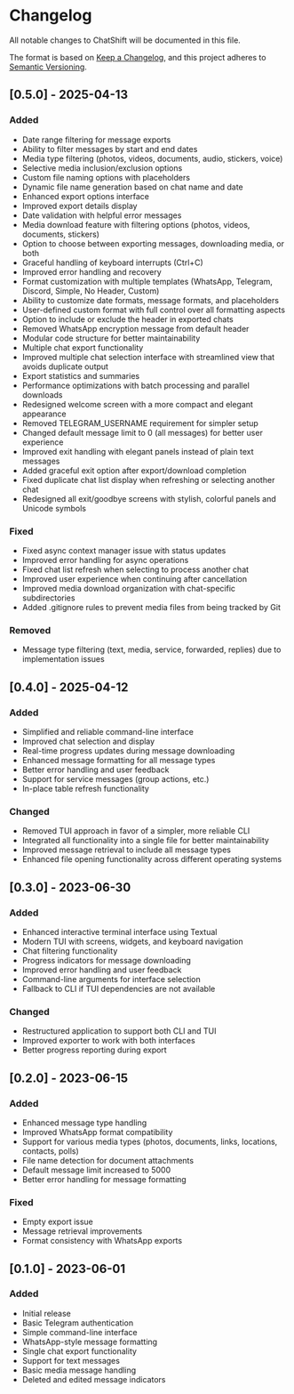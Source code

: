 # Changelog

All notable changes to ChatShift will be documented in this file.

The format is based on [Keep a Changelog](https://keepachangelog.com/en/1.0.0/),
and this project adheres to [Semantic Versioning](https://semver.org/spec/v2.0.0.html).

## [0.5.0] - 2025-04-13

### Added
- Date range filtering for message exports
- Ability to filter messages by start and end dates
- Media type filtering (photos, videos, documents, audio, stickers, voice)
- Selective media inclusion/exclusion options
- Custom file naming options with placeholders
- Dynamic file name generation based on chat name and date
- Enhanced export options interface
- Improved export details display
- Date validation with helpful error messages
- Media download feature with filtering options (photos, videos, documents, stickers)
- Option to choose between exporting messages, downloading media, or both
- Graceful handling of keyboard interrupts (Ctrl+C)
- Improved error handling and recovery
- Format customization with multiple templates (WhatsApp, Telegram, Discord, Simple, No Header, Custom)
- Ability to customize date formats, message formats, and placeholders
- User-defined custom format with full control over all formatting aspects
- Option to include or exclude the header in exported chats
- Removed WhatsApp encryption message from default header
- Modular code structure for better maintainability
- Multiple chat export functionality
- Improved multiple chat selection interface with streamlined view that avoids duplicate output
- Export statistics and summaries
- Performance optimizations with batch processing and parallel downloads
- Redesigned welcome screen with a more compact and elegant appearance
- Removed TELEGRAM_USERNAME requirement for simpler setup
- Changed default message limit to 0 (all messages) for better user experience
- Improved exit handling with elegant panels instead of plain text messages
- Added graceful exit option after export/download completion
- Fixed duplicate chat list display when refreshing or selecting another chat
- Redesigned all exit/goodbye screens with stylish, colorful panels and Unicode symbols

### Fixed
- Fixed async context manager issue with status updates
- Improved error handling for async operations
- Fixed chat list refresh when selecting to process another chat
- Improved user experience when continuing after cancellation
- Improved media download organization with chat-specific subdirectories
- Added .gitignore rules to prevent media files from being tracked by Git

### Removed
- Message type filtering (text, media, service, forwarded, replies) due to implementation issues

## [0.4.0] - 2025-04-12

### Added
- Simplified and reliable command-line interface
- Improved chat selection and display
- Real-time progress updates during message downloading
- Enhanced message formatting for all message types
- Better error handling and user feedback
- Support for service messages (group actions, etc.)
- In-place table refresh functionality

### Changed
- Removed TUI approach in favor of a simpler, more reliable CLI
- Integrated all functionality into a single file for better maintainability
- Improved message retrieval to include all message types
- Enhanced file opening functionality across different operating systems

## [0.3.0] - 2023-06-30

### Added
- Enhanced interactive terminal interface using Textual
- Modern TUI with screens, widgets, and keyboard navigation
- Chat filtering functionality
- Progress indicators for message downloading
- Improved error handling and user feedback
- Command-line arguments for interface selection
- Fallback to CLI if TUI dependencies are not available

### Changed
- Restructured application to support both CLI and TUI
- Improved exporter to work with both interfaces
- Better progress reporting during export

## [0.2.0] - 2023-06-15

### Added
- Enhanced message type handling
- Improved WhatsApp format compatibility
- Support for various media types (photos, documents, links, locations, contacts, polls)
- File name detection for document attachments
- Default message limit increased to 5000
- Better error handling for message formatting

### Fixed
- Empty export issue
- Message retrieval improvements
- Format consistency with WhatsApp exports

## [0.1.0] - 2023-06-01

### Added
- Initial release
- Basic Telegram authentication
- Simple command-line interface
- WhatsApp-style message formatting
- Single chat export functionality
- Support for text messages
- Basic media message handling
- Deleted and edited message indicators
